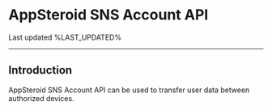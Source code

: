 
# AppSteroid SNS Account API

Last updated %LAST_UPDATED%

-------------------------

## Introduction

AppSteroid SNS Account API can be used to transfer user data between authorized devices.
